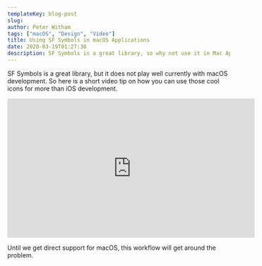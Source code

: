 ```yaml
---
templateKey: blog-post
slug: 
author: Peter Witham
tags: ["macOS", "Design", "Video"]
title: Using SF Symbols in macOS Applications
date: 2020-03-19T01:27:38
description: SF Symbols is a great library, so why not use it in Mac Applications
---
```

SF Symbols is a great library, but it does not play well currently with macOS development. So here is a short video tip on how you can use those cool icons for more than iOS development.

<iframe width="560" height="315" src="https://www.youtube.com/embed/_M63fj3BNQo" frameborder="0" allow="accelerometer; autoplay; encrypted-media; gyroscope; picture-in-picture" allowfullscreen></iframe>

Until we get direct support for macOS, this workflow will get around the problem.
